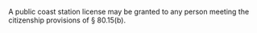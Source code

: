 A public coast station license may be granted to any person meeting the citizenship provisions of § 80.15(b).

